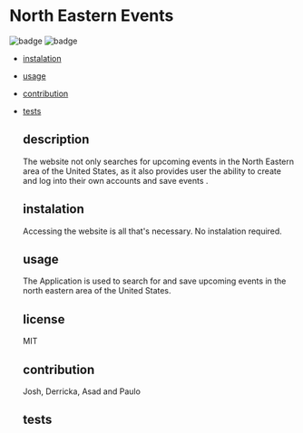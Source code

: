 # North Eastern Events 
![badge](https://img.shields.io/badge/license-MIT-green)
![badge](https://img.shields.io/github/last-commit//paulooliveira152012/groupProject2)
- [instalation](#instalation)
- [usage](#usage)
- [contribution](#contribution)
- [tests](#tests)


  ## description 
  The website not only searches for upcoming events in the North Eastern area of the United States, as it also provides user the ability to  create and log into their own accounts and save  events .
  
  ## instalation
  Accessing the website is all that's necessary. No instalation required.

  ## usage
  The Application is used to search for and save upcoming events in the north eastern area of the United States.

  ## license
  MIT

  ## contribution
  Josh, Derricka, Asad and Paulo

  ## tests
  
